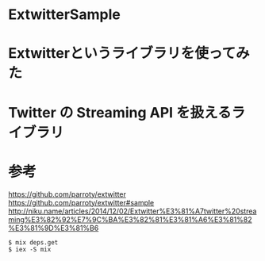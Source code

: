 ExtwitterSample
===============


# Extwitterというライブラリを使ってみた
# Twitter の Streaming API を扱えるライブラリ
# 参考
https://github.com/parroty/extwitter
https://github.com/parroty/extwitter#sample
http://niku.name/articles/2014/12/02/Extwitter%E3%81%A7twitter%20streaming%E3%82%92%E7%9C%BA%E3%82%81%E3%81%A6%E3%81%82%E3%81%9D%E3%81%B6

```
$ mix deps.get
$ iex -S mix
```

